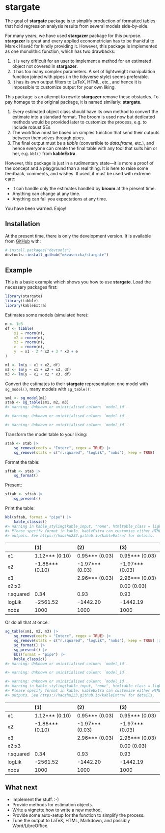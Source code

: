 
<!-- README.md is generated from README.Rmd. Please edit that file -->

# stargate

<!-- badges: start -->
<!-- badges: end -->

The goal of **stargate** package is to simplify production of formatted
tables that hold regression analysis results from several models
side-by-side.

For many years, we have used **stargazer** package for this purpose.
**stargazer** is great and every applied econometrician has to be
thankful to Marek Hlaváč for kindly providing it. However, this package
is implemented as one monolithic function, which has two drawbacks:

1.  It is very difficult for an user to implement a method for an
    estimated object not covered in **stargazer**.
2.  It has too many complex parameters. A set of lightweight
    manipulation function joined with pipes (in the tidyverse style)
    seems preferable.
3.  It has its own output filters to LaTeX, HTML, etc., and hence it is
    impossible to customize output for your own liking.

This package is an attempt to rewrite **stargazer** remove these
obstacles. To pay homage to the original package, it is named similarly:
**stargate**.

1.  Every estimated object class should have its own method to convert
    the estimate into a standard format. The broom is used now but
    dedicated methods would be provided later to customize the process,
    e.g. to include robust SEs.
2.  The workflow must be based on simples function that send their
    outputs between themselves through pipes.
3.  The final output must be a *tibble* (convertible to *data.frame*,
    etc.), and hence everyone can create the final table with any tool
    that suits him or her, e.g. `kbl()` from **kableExtra**.

However, this package is just in a rudimentary state—it is more a proof
of the concept and a playground than a real thing. It is here to raise
some feedback, comments, and wishes. If used, it must be used with
extreme care:

-   It can handle only the estimates handled by **broom** at the present
    time.
-   Anything can change at any time.
-   Anything can fail you expectations at any time.

You have been warned. Enjoy!

## Installation

<!--
You can install the released version of stargate from [CRAN](https://CRAN.R-project.org) with:

``` r
install.packages("stargate")
```
-->

At the present time, there is only the development version. It is
available from [GitHub](https://github.com/) with:

``` r
# install.packages("devtools")
devtools::install_github("mkvasnicka/stargate")
```

## Example

This is a basic example which shows you how to use **stargate**. Load
the necessary packages first:

``` r
library(stargate)
library(tibble)
library(kableExtra)
```

Estimates some models (simulated here):

``` r
n <- 1e3
df <- tibble(
    x1 = rnorm(n),
    x2 = rnorm(n),
    x3 = rnorm(n),
    e  = rnorm(n),
    y  = x1 - 2 * x2 + 3 * x3 + e
)

m1 <- lm(y ~ x1 + x2, df)
m2 <- lm(y ~ x1 + x2 + x3, df)
m3 <- lm(y ~ x1 + x2 * x3, df)
```

Convert the estimates to their **stargate** representation: one model
with `sg_model()`, many models with `sg_table()`:

``` r
sm1 <- sg_model(m1)
stab <- sg_table(sm1, m2, m3)
#> Warning: Unknown or uninitialised column: `model_id`.

#> Warning: Unknown or uninitialised column: `model_id`.

#> Warning: Unknown or uninitialised column: `model_id`.
```

Transform the model table to your liking:

``` r
stab <- stab |>
    sg_remove(coefs = "Interc", regex = TRUE) |> 
    sg_remove(stats = c("r.squared", "logLik", "nobs"), keep = TRUE)
```

Format the table:

``` r
sftab <- stab |> 
    sg_format()
```

Present:

``` r
sftab <- sftab |> 
    sg_present()
```

Print the table:

``` r
kbl(sftab, format = "pipe") |> 
    kable_classic()
#> Warning in kable_styling(kable_input, "none", htmltable_class = light_class, :
#> Please specify format in kable. kableExtra can customize either HTML or LaTeX
#> outputs. See https://haozhu233.github.io/kableExtra/ for details.
```

|           | \(1\)              | \(2\)              | \(3\)              |
|:----------|:-------------------|:-------------------|:-------------------|
| x1        | 1.12\*\*\* (0.10)  | 0.95\*\*\* (0.03)  | 0.95\*\*\* (0.03)  |
| x2        | -1.88\*\*\* (0.10) | -1.97\*\*\* (0.03) | -1.97\*\*\* (0.03) |
| x3        |                    | 2.96\*\*\* (0.03)  | 2.96\*\*\* (0.03)  |
| x2:x3     |                    |                    | 0.00 (0.03)        |
| r.squared | 0.34               | 0.93               | 0.93               |
| logLik    | -2561.52           | -1442.20           | -1442.19           |
| nobs      | 1000               | 1000               | 1000               |

Or do all that at once:

``` r
sg_table(sm1, m2, m3) |> 
    sg_remove(coefs = "Interc", regex = TRUE) |> 
    sg_remove(stats = c("r.squared", "logLik", "nobs"), keep = TRUE) |> 
    sg_format() |> 
    sg_present() |> 
    kbl(format = "pipe") |> 
    kable_classic()
#> Warning: Unknown or uninitialised column: `model_id`.

#> Warning: Unknown or uninitialised column: `model_id`.

#> Warning: Unknown or uninitialised column: `model_id`.
#> Warning in kable_styling(kable_input, "none", htmltable_class = light_class, :
#> Please specify format in kable. kableExtra can customize either HTML or LaTeX
#> outputs. See https://haozhu233.github.io/kableExtra/ for details.
```

|           | \(1\)              | \(2\)              | \(3\)              |
|:----------|:-------------------|:-------------------|:-------------------|
| x1        | 1.12\*\*\* (0.10)  | 0.95\*\*\* (0.03)  | 0.95\*\*\* (0.03)  |
| x2        | -1.88\*\*\* (0.10) | -1.97\*\*\* (0.03) | -1.97\*\*\* (0.03) |
| x3        |                    | 2.96\*\*\* (0.03)  | 2.96\*\*\* (0.03)  |
| x2:x3     |                    |                    | 0.00 (0.03)        |
| r.squared | 0.34               | 0.93               | 0.93               |
| logLik    | -2561.52           | -1442.20           | -1442.19           |
| nobs      | 1000               | 1000               | 1000               |

## What next

-   Implement the stuff. :-)
-   Provide methods for estimation objects.
-   Write a vignette how to write a new method.
-   Provide some auto-setup for the function to simplify the process.
-   Tune the output to LaTeX, HTML, Markdown, and possibly
    Word/LibreOffice.
